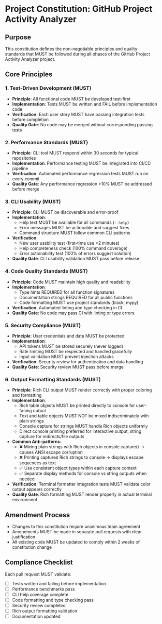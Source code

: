 # Project Constitution: GitHub Project Activity Analyzer

## Purpose
This constitution defines the non-negotiable principles and quality standards that MUST be followed during all phases of the GitHub Project Activity Analyzer project.

## Core Principles

### 1. Test-Driven Development (MUST)
- **Principle**: All functional code MUST be developed test-first
- **Implementation**: Tests MUST be written and FAIL before implementation code
- **Verification**: Each user story MUST have passing integration tests before completion
- **Quality Gate**: No code may be merged without corresponding passing tests

### 2. Performance Standards (MUST)
- **Principle**: CLI tool MUST respond within 30 seconds for typical repositories
- **Implementation**: Performance testing MUST be integrated into CI/CD pipeline
- **Verification**: Automated performance regression tests MUST run on every commit
- **Quality Gate**: Any performance regression >10% MUST be addressed before merge

### 3. CLI Usability (MUST)
- **Principle**: CLI MUST be discoverable and error-proof
- **Implementation**:
  - Help text MUST be available for all commands (`--help`)
  - Error messages MUST be actionable and suggest fixes
  - Command structure MUST follow common CLI patterns
- **Verification**:
  - New user usability test (first-time use <2 minutes)
  - Help completeness check (100% command coverage)
  - Error actionability test (100% of errors suggest solution)
- **Quality Gate**: CLI usability validation MUST pass before release

### 4. Code Quality Standards (MUST)
- **Principle**: Code MUST maintain high quality and readability
- **Implementation**:
  - Type hints REQUIRED for all function signatures
  - Documentation strings REQUIRED for all public functions
  - Code formatting MUST use project standards (black, mypy)
- **Verification**: Automated linting and type checking in CI
- **Quality Gate**: No code may pass CI with linting or type errors

### 5. Security Compliance (MUST)
- **Principle**: User credentials and data MUST be protected
- **Implementation**:
  - API tokens MUST be stored securely (never logged)
  - Rate limiting MUST be respected and handled gracefully
  - Input validation MUST prevent injection attacks
- **Verification**: Security review for authentication and data handling
- **Quality Gate**: Security review MUST pass before merge

### 6. Output Formatting Standards (MUST)
- **Principle**: Rich CLI output MUST render correctly with proper coloring and formatting
- **Implementation**:
  - Rich table objects MUST be printed directly to console for user-facing output
  - Text and table objects MUST NOT be mixed indiscriminately with plain strings
  - Console capture for strings MUST handle Rich objects uniformly
  - Direct console printing preferred for interactive output, string capture for redirects/file outputs
- **Common Anti-patterns**:
  - ❌ Mixing plain strings with Rich objects in console.capture() → causes ANSI escape corruption
  - ❌ Printing captured Rich strings to console → displays escape sequences as text
  - ✅ Use consistent object types within each capture context
  - ✅ Separate display methods for console vs string outputs when needed
- **Verification**: Terminal formatter integration tests MUST validate color output appears correctly
- **Quality Gate**: Rich formatting MUST render properly in actual terminal environment

## Amendment Process
- Changes to this constitution require unanimous team agreement
- Amendments MUST be made in separate pull requests with clear justification
- All existing code MUST be updated to comply within 2 weeks of constitution change

## Compliance Checklist
Each pull request MUST validate:
- [ ] Tests written and failing before implementation
- [ ] Performance benchmarks pass
- [ ] CLI help coverage complete
- [ ] Code formatting and type checking pass
- [ ] Security review completed
- [ ] Rich output formatting validation
- [ ] Documentation updated
